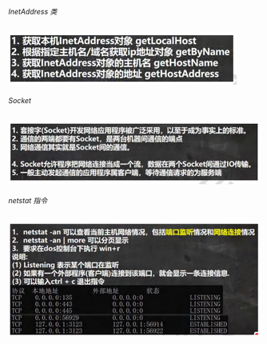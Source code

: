 ###### InetAddress 类

![image-20240828140122936](./images/image-20240828140122936.png)

###### Socket

![image-20240828140201817](./images/image-20240828140201817.png)

###### netstat 指令

![image-20240828140316426](./images/image-20240828140316426.png)
